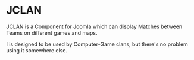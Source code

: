 JCLAN
============

JCLAN is a Component for Joomla which can display Matches between Teams on different games and maps.

I is designed to be used by Computer-Game clans, but there's no problem using it somewhere else.